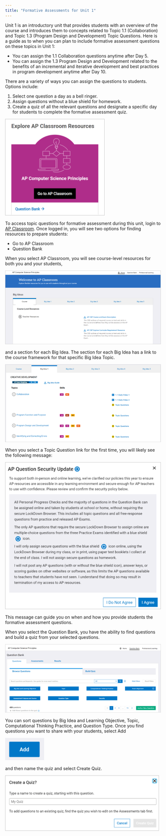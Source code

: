 ```yaml
---
title: "Formative Assessments for Unit 1"
---
```


Unit 1 is an introductory unit that provides students with an overview of the course and introduces them to concepts related to Topic 1.1 (Collaboration) and Topic 1.3 (Program Design and Development) Topic Questions. Here is a guide as to when you can plan to include formative assessment questions on these topics in Unit 1:

* You can assign the 1.1 Collaboration questions anytime after Day 5.
* You can assign the 1.3 Program Design and Development related to the benefits of an incremental and iterative development and best practices in program development anytime after Day 10.

There are a variety of ways you can assign the questions to students. Options include:

1. Select one question a day as a bell ringer.
2. Assign questions without a blue shield for homework.
3. Create a quiz of all the relevant questions and designate a specific day for students to complete the formative assessment quiz.

![AP Classroom link](ap-classroom-link.png)

To access topic questions for formative assessment during this unit, login to [AP Classroom](https://myap.collegeboard.org/login). Once logged in, you will see two options for finding resources to prepare students:

* Go to AP Classroom
* Question Bank

When you select AP Classroom, you will see course-level resources for both you and your students,

![Course level resources](course-level-resources.png)

and a section for each Big Idea. The section for each Big Idea has a link to the course framework for that specific Big Idea Topic.

![Big Idea topic](big-idea-section.png)

When you select a Topic Question link for the first time, you will likely see the following message:

![AP Question Security update](security-update.png)

This message can guide you on when and how you provide students the formative assessment questions.

When you select the Question Bank, you have the ability to find questions and build a quiz from your selected questions.

![Question Bank](question-bank.png)

You can sort questions by Big Idea and Learning Objective, Topic, Computational Thinking Practice, and Question Type. Once you find questions you want to share with your students, select Add

![Add button](add-button.png)

and then name the quiz and select Create Quiz.

![Create a Quiz dialog](create-quiz.png)
